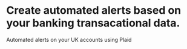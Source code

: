 # Create automated alerts based on your banking transacational data.
Automated alerts on your UK accounts using Plaid
